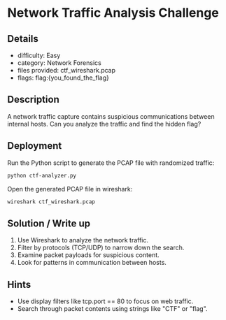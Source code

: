 # Network Traffic Analysis Challenge

## Details

- difficulty: Easy
- category: Network Forensics
- files provided: ctf_wireshark.pcap
- flags: flag:{you_found_the_flag}

## Description

A network traffic capture contains suspicious communications between internal hosts. Can you analyze the traffic and find the hidden flag?

## Deployment

Run the Python script to generate the PCAP file with randomized traffic:

```bash
python ctf-analyzer.py
```
Open the generated PCAP file in wireshark:

```bash
wireshark ctf_wireshark.pcap
```


## Solution / Write up

1. Use Wireshark to analyze the network traffic.
2. Filter by protocols (TCP/UDP) to narrow down the search.
3. Examine packet payloads for suspicious content.
4. Look for patterns in communication between hosts.

## Hints
- Use display filters like tcp.port == 80 to focus on web traffic.
- Search through packet contents using strings like "CTF" or "flag".